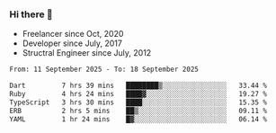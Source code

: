 ### Hi there 👋

- Freelancer since Oct, 2020
- Developer since July, 2017
- Structral Engineer since July, 2012

<!--START_SECTION:waka-->

```txt
From: 11 September 2025 - To: 18 September 2025

Dart         7 hrs 39 mins   ████████▒░░░░░░░░░░░░░░░░   33.44 %
Ruby         4 hrs 24 mins   ████▓░░░░░░░░░░░░░░░░░░░░   19.27 %
TypeScript   3 hrs 30 mins   ████░░░░░░░░░░░░░░░░░░░░░   15.35 %
ERB          2 hrs 5 mins    ██▒░░░░░░░░░░░░░░░░░░░░░░   09.11 %
YAML         1 hr 24 mins    █▓░░░░░░░░░░░░░░░░░░░░░░░   06.14 %
```

<!--END_SECTION:waka-->
